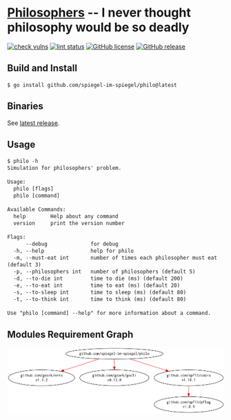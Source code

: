 # [Philosophers] -- I never thought philosophy would be so deadly

[![check vulns](https://github.com/spiegel-im-spiegel/philo/workflows/vulns/badge.svg)](https://github.com/spiegel-im-spiegel/philo/actions)
[![lint status](https://github.com/spiegel-im-spiegel/philo/workflows/lint/badge.svg)](https://github.com/spiegel-im-spiegel/philo/actions)
[![GitHub license](http://img.shields.io/badge/license-MIT-blue.svg)](https://raw.githubusercontent.com/spiegel-im-spiegel/philo/master/LICENSE)
[![GitHub release](http://img.shields.io/github/release/spiegel-im-spiegel/philo.svg)](https://github.com/goark/mt/releases/latest)

## Build and Install

```
$ go install github.com/spiegel-im-spiegel/philo@latest
```

## Binaries

See [latest release](https://github.com/spiegel-im-spiegel/philo/releases/latest).

## Usage

```
$ philo -h
Simulation for philosophers' problem.

Usage:
  philo [flags]
  philo [command]

Available Commands:
  help        Help about any command
  version     print the version number

Flags:
      --debug              for debug
  -h, --help               help for philo
  -m, --must-eat int       number of times each philosopher must eat (default 3)
  -p, --philosophers int   number of philosophers (default 5)
  -d, --to-die int         time to die (ms) (default 200)
  -e, --to-eat int         time to eat (ms) (default 20)
  -s, --to-sleep int       time to sleep (ms) (default 80)
  -t, --to-think int       time to think (ms) (default 80)

Use "philo [command] --help" for more information about a command.
```

## Modules Requirement Graph

[![dependency.png](./dependency.png)](./dependency.png)

[Philosophers]: https://github.com/spiegel-im-spiegel/philo "spiegel-im-spiegel/philo: Philosophers - I never thought philosophy would be so deadly"
